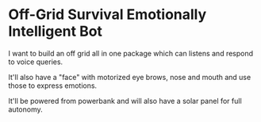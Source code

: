 # Off-Grid Survival Emotionally Intelligent Bot

I want to build an off grid all in one package which can listens and respond to voice queries.

It'll also have a "face" with motorized eye brows, nose and mouth and use those to express emotions.

It'll be powered from powerbank and will also have a solar panel for full autonomy.

